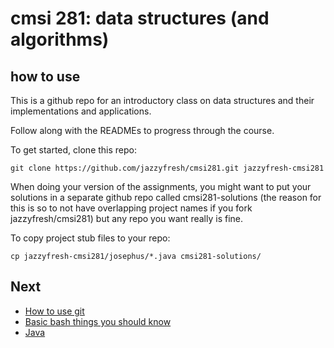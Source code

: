 cmsi 281: data structures (and algorithms)
==========================================


how to use
----------

This is a github repo for an introductory class on data structures and their implementations and applications.

Follow along with the READMEs to progress through the course.

To get started, clone this repo:

```
git clone https://github.com/jazzyfresh/cmsi281.git jazzyfresh-cmsi281   
```

When doing your version of the assignments, you might want to put your solutions in a separate github repo called cmsi281-solutions
(the reason for this is so to not have overlapping project names if you fork jazzyfresh/cmsi281) but any repo you want
really is fine.

To copy project stub files to your repo:

```
cp jazzyfresh-cmsi281/josephus/*.java cmsi281-solutions/
```

Next
----
* [How to use git](./git.md)
* [Basic bash things you should know](./bash.md)
* [Java](./java.md)
